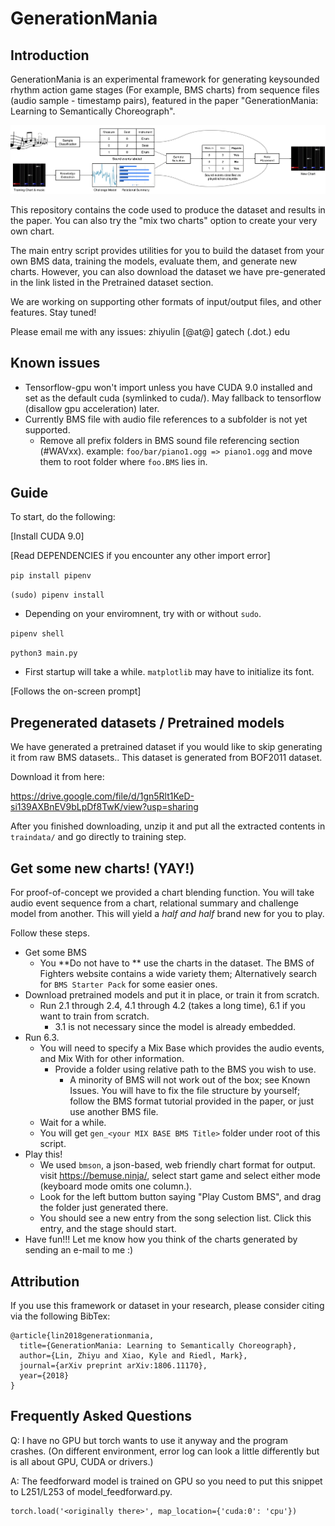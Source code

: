 # GenerationMania
## Introduction
GenerationMania is an experimental framework for generating keysounded rhythm action game stages (For example, BMS charts) from sequence files (audio sample - timestamp pairs), featured in the paper "GenerationMania: Learning to Semantically Choreograph".

<p align="center">
    <img src="docs/pipeline.png" width="650px"/>
</p>

This repository contains the code used to produce the dataset and results in the paper. You can also try the "mix two charts" option to create your very own chart.

The main entry script provides utilities for you to build the dataset from your own BMS data, training the models, evaluate them, and generate new charts. However, you can also download the dataset we have pre-generated in the link listed in the Pretrained dataset section.

We are working on supporting other formats of input/output files, and other features. Stay tuned!

Please email me with any issues: zhiyulin [@at@] gatech (.dot.) edu


## Known issues
- Tensorflow-gpu won't import unless you have CUDA 9.0 installed and set as the default cuda (symlinked to cuda/). May fallback to tensorflow (disallow gpu acceleration) later.
- Currently BMS file with audio file references to a subfolder is not yet supported. 
    - Remove all prefix folders in BMS sound file referencing section (#WAVxx). example: `foo/bar/piano1.ogg => piano1.ogg` and move them to root folder where `foo.BMS` lies in.
## Guide
To start, do the following:

[Install CUDA 9.0]

[Read DEPENDENCIES if you encounter any other import error]

`pip install pipenv`

`(sudo) pipenv install`
- Depending on your enviromnent, try with or without `sudo`.

`pipenv shell`

`python3 main.py`
- First startup will take a while. `matplotlib` may have to initialize its font.

[Follows the on-screen prompt]

## Pregenerated datasets / Pretrained models

We have generated a pretrained dataset if you would like to skip generating it from raw BMS datasets..
This dataset is generated from BOF2011 dataset.

Download it from here:

https://drive.google.com/file/d/1gn5Rlt1KeD-si139AXBnEV9bLpDf8TwK/view?usp=sharing

After you finished downloading, unzip it and put all the extracted contents in `traindata/` and go directly to training step.

## Get some new charts! (YAY!)
For proof-of-concept we provided a chart blending function. You will take audio event sequence from a chart, relational summary and challenge model from another. This will yield a _half and half_ brand new for you to play.

Follow these steps.

- Get some BMS
    - You **Do not have to ** use the charts in the dataset. The BMS of Fighters website contains a wide variety them; Alternatively search for `BMS Starter Pack` for some easier ones.
- Download pretrained models and put it in place, or train it from scratch.
    - Run 2.1 through 2.4, 4.1 through 4.2 (takes a long time), 6.1 if you want to train from scratch.
        - 3.1 is not necessary since the model is already embedded.
- Run 6.3.
    - You will need to specify a Mix Base which provides the audio events, and Mix With for other information.
        - Provide a folder using relative path to the BMS you wish to use.
            - A minority of BMS will not work out of the box; see Known Issues. You will have to fix the file structure by yourself; follow the BMS format tutorial provided in the paper, or just use another BMS file.
    - Wait for a while.
    - You will get `gen_<your MIX BASE BMS Title>` folder under root of this script.
- Play this!
    - We used `bmson`, a json-based, web friendly chart format for output. visit https://bemuse.ninja/, select start game and select either mode (keyboard mode omits one column.).
    - Look for the left buttom button saying "Play Custom BMS", and drag the folder just generated there.
    - You should see a new entry from the song selection list. Click this entry, and the stage should start.
- Have fun!!! Let me know how you think of the charts generated by sending an e-mail to me :)

## Attribution
If you use this framework or dataset in your research, please consider citing via the following BibTex:

    @article{lin2018generationmania,
      title={GenerationMania: Learning to Semantically Choreograph},
      author={Lin, Zhiyu and Xiao, Kyle and Riedl, Mark},
      journal={arXiv preprint arXiv:1806.11170},
      year={2018}
    }

## Frequently Asked Questions
Q: I have no GPU but torch wants to use it anyway and the program crashes.
(On different environment, error log can look a little differently but is all about GPU, CUDA or drivers.)

A: The feedforward model is trained on GPU so you need to put this snippet to L251/L253 of model_feedforward.py.

    torch.load('<originally there>', map_location={'cuda:0': 'cpu'})
    
